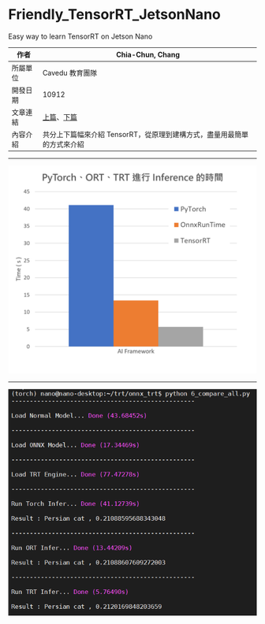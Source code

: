 # Friendly_TensorRT_JetsonNano
Easy way to learn TensorRT on Jetson Nano

| 作者 | Chia-Chun, Chang |
| ---- | ---|
| 所屬單位  | Cavedu 教育團隊 |
| 開發日期  | 10912 |
| 文章連結  | [上篇](https://www.rs-online.com/designspark/nvidia-cudagpujetson-nano-tensorrt-cn)、[下篇](https://www.rs-online.com/designspark/nvidia-cudagpujetson-nano-tensorrt-2-cn) |
| 內容介紹  | 共分上下篇幅來介紹 TensorRT，從原理到建構方式，盡量用最簡單的方式來介紹 |

---

![image](figures/Compare.png)

---

![image](figures/Compare_CMD.png)



